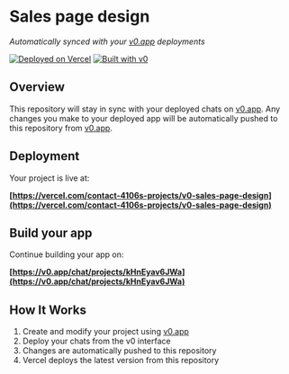 # Sales page design

*Automatically synced with your [v0.app](https://v0.app) deployments*

[![Deployed on Vercel](https://img.shields.io/badge/Deployed%20on-Vercel-black?style=for-the-badge&logo=vercel)](https://vercel.com/contact-4106s-projects/v0-sales-page-design)
[![Built with v0](https://img.shields.io/badge/Built%20with-v0.app-black?style=for-the-badge)](https://v0.app/chat/projects/kHnEyav6JWa)

## Overview

This repository will stay in sync with your deployed chats on [v0.app](https://v0.app).
Any changes you make to your deployed app will be automatically pushed to this repository from [v0.app](https://v0.app).

## Deployment

Your project is live at:

**[https://vercel.com/contact-4106s-projects/v0-sales-page-design](https://vercel.com/contact-4106s-projects/v0-sales-page-design)**

## Build your app

Continue building your app on:

**[https://v0.app/chat/projects/kHnEyav6JWa](https://v0.app/chat/projects/kHnEyav6JWa)**

## How It Works

1. Create and modify your project using [v0.app](https://v0.app)
2. Deploy your chats from the v0 interface
3. Changes are automatically pushed to this repository
4. Vercel deploys the latest version from this repository